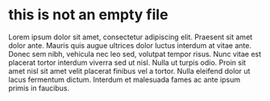 # this is not an empty file
Lorem ipsum dolor sit amet, consectetur adipiscing elit. Praesent sit amet dolor ante. Mauris quis augue ultrices dolor luctus interdum at vitae ante. Donec sem nibh, vehicula nec leo sed, volutpat tempor risus. Nunc vitae est placerat tortor interdum viverra sed ut nisl. Nulla ut turpis odio. Proin sit amet nisl sit amet velit placerat finibus vel a tortor. Nulla eleifend dolor ut lacus fermentum dictum. Interdum et malesuada fames ac ante ipsum primis in faucibus.
